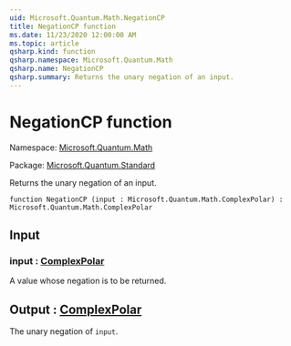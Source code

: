 ```yaml
---
uid: Microsoft.Quantum.Math.NegationCP
title: NegationCP function
ms.date: 11/23/2020 12:00:00 AM
ms.topic: article
qsharp.kind: function
qsharp.namespace: Microsoft.Quantum.Math
qsharp.name: NegationCP
qsharp.summary: Returns the unary negation of an input.
---
```


# NegationCP function

Namespace: [Microsoft.Quantum.Math](xref:Microsoft.Quantum.Math)

Package: [Microsoft.Quantum.Standard](https://nuget.org/packages/Microsoft.Quantum.Standard)


Returns the unary negation of an input.

```qsharp
function NegationCP (input : Microsoft.Quantum.Math.ComplexPolar) : Microsoft.Quantum.Math.ComplexPolar
```


## Input

### input : [ComplexPolar](xref:Microsoft.Quantum.Math.ComplexPolar)

A value whose negation is to be returned.



## Output : [ComplexPolar](xref:Microsoft.Quantum.Math.ComplexPolar)

The unary negation of `input`.